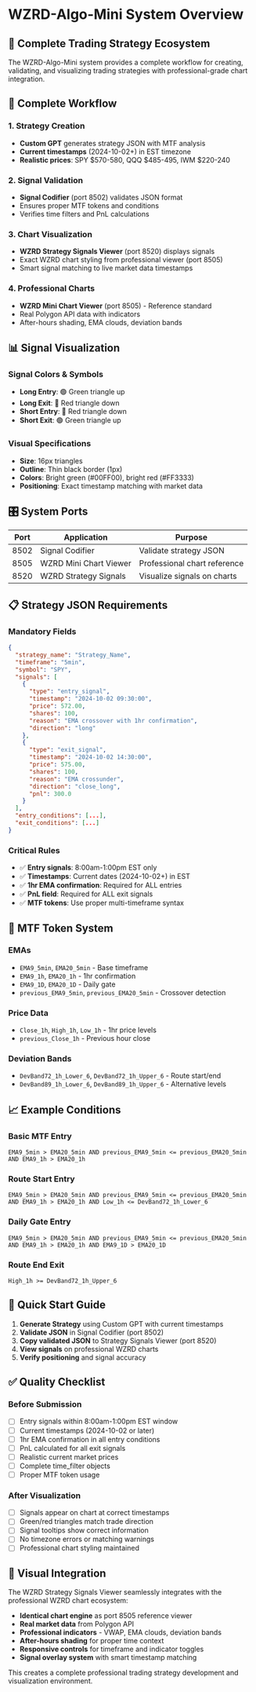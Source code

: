 # WZRD-Algo-Mini System Overview

## 🎯 Complete Trading Strategy Ecosystem

The WZRD-Algo-Mini system provides a complete workflow for creating, validating, and visualizing trading strategies with professional-grade chart integration.

## 🔄 Complete Workflow

### 1. **Strategy Creation**
- **Custom GPT** generates strategy JSON with MTF analysis
- **Current timestamps** (2024-10-02+) in EST timezone
- **Realistic prices**: SPY $570-580, QQQ $485-495, IWM $220-240

### 2. **Signal Validation**
- **Signal Codifier** (port 8502) validates JSON format
- Ensures proper MTF tokens and conditions
- Verifies time filters and PnL calculations

### 3. **Chart Visualization**
- **WZRD Strategy Signals Viewer** (port 8520) displays signals
- Exact WZRD chart styling from professional viewer (port 8505)
- Smart signal matching to live market data timestamps

### 4. **Professional Charts**
- **WZRD Mini Chart Viewer** (port 8505) - Reference standard
- Real Polygon API data with indicators
- After-hours shading, EMA clouds, deviation bands

## 📊 Signal Visualization

### Signal Colors & Symbols
- **Long Entry**: 🟢 Green triangle up
- **Long Exit**: 🔴 Red triangle down
- **Short Entry**: 🔴 Red triangle down
- **Short Exit**: 🟢 Green triangle up

### Visual Specifications
- **Size**: 16px triangles
- **Outline**: Thin black border (1px)
- **Colors**: Bright green (#00FF00), bright red (#FF3333)
- **Positioning**: Exact timestamp matching with market data

## 🎛️ System Ports

| Port | Application | Purpose |
|------|-------------|---------|
| 8502 | Signal Codifier | Validate strategy JSON |
| 8505 | WZRD Mini Chart Viewer | Professional chart reference |
| 8520 | WZRD Strategy Signals | Visualize signals on charts |

## 📋 Strategy JSON Requirements

### Mandatory Fields
```json
{
  "strategy_name": "Strategy_Name",
  "timeframe": "5min",
  "symbol": "SPY",
  "signals": [
    {
      "type": "entry_signal",
      "timestamp": "2024-10-02 09:30:00",
      "price": 572.00,
      "shares": 100,
      "reason": "EMA crossover with 1hr confirmation",
      "direction": "long"
    },
    {
      "type": "exit_signal",
      "timestamp": "2024-10-02 14:30:00",
      "price": 575.00,
      "shares": 100,
      "reason": "EMA crossunder",
      "direction": "close_long",
      "pnl": 300.0
    }
  ],
  "entry_conditions": [...],
  "exit_conditions": [...]
}
```

### Critical Rules
- ✅ **Entry signals**: 8:00am-1:00pm EST only
- ✅ **Timestamps**: Current dates (2024-10-02+) in EST
- ✅ **1hr EMA confirmation**: Required for ALL entries
- ✅ **PnL field**: Required for ALL exit signals
- ✅ **MTF tokens**: Use proper multi-timeframe syntax

## 🔧 MTF Token System

### EMAs
- `EMA9_5min`, `EMA20_5min` - Base timeframe
- `EMA9_1h`, `EMA20_1h` - 1hr confirmation
- `EMA9_1D`, `EMA20_1D` - Daily gate
- `previous_EMA9_5min`, `previous_EMA20_5min` - Crossover detection

### Price Data
- `Close_1h`, `High_1h`, `Low_1h` - 1hr price levels
- `previous_Close_1h` - Previous hour close

### Deviation Bands
- `DevBand72_1h_Lower_6`, `DevBand72_1h_Upper_6` - Route start/end
- `DevBand89_1h_Lower_6`, `DevBand89_1h_Upper_6` - Alternative levels

## 📈 Example Conditions

### Basic MTF Entry
```
EMA9_5min > EMA20_5min AND previous_EMA9_5min <= previous_EMA20_5min AND EMA9_1h > EMA20_1h
```

### Route Start Entry
```
EMA9_5min > EMA20_5min AND previous_EMA9_5min <= previous_EMA20_5min AND EMA9_1h > EMA20_1h AND Low_1h <= DevBand72_1h_Lower_6
```

### Daily Gate Entry
```
EMA9_5min > EMA20_5min AND previous_EMA9_5min <= previous_EMA20_5min AND EMA9_1h > EMA20_1h AND EMA9_1D > EMA20_1D
```

### Route End Exit
```
High_1h >= DevBand72_1h_Upper_6
```

## 🚀 Quick Start Guide

1. **Generate Strategy** using Custom GPT with current timestamps
2. **Validate JSON** in Signal Codifier (port 8502)
3. **Copy validated JSON** to Strategy Signals Viewer (port 8520)
4. **View signals** on professional WZRD charts
5. **Verify positioning** and signal accuracy

## ✅ Quality Checklist

### Before Submission
- [ ] Entry signals within 8:00am-1:00pm EST window
- [ ] Current timestamps (2024-10-02 or later)
- [ ] 1hr EMA confirmation in all entry conditions
- [ ] PnL calculated for all exit signals
- [ ] Realistic current market prices
- [ ] Complete time_filter objects
- [ ] Proper MTF token usage

### After Visualization
- [ ] Signals appear on chart at correct timestamps
- [ ] Green/red triangles match trade direction
- [ ] Signal tooltips show correct information
- [ ] No timezone errors or matching warnings
- [ ] Professional chart styling maintained

## 🎨 Visual Integration

The WZRD Strategy Signals Viewer seamlessly integrates with the professional WZRD chart ecosystem:

- **Identical chart engine** as port 8505 reference viewer
- **Real market data** from Polygon API
- **Professional indicators** - VWAP, EMA clouds, deviation bands
- **After-hours shading** for proper time context
- **Responsive controls** for timeframe and indicator toggles
- **Signal overlay system** with smart timestamp matching

This creates a complete professional trading strategy development and visualization environment.